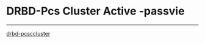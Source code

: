  # DRBD-Pcs Cluster Active -passvie
-----------------------------------------

[drbd-pcsccluster](https://github.com/rio-ke/workman/blob/main/linux/DRBD-PCS-cluster/drbd-pcs-active-passive-cluster.md)
